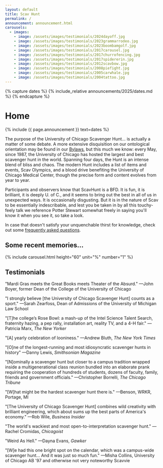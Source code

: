```yaml
---
layout: default
title: Scav Hunt
permalink: /
announcement: announcement.html
carousels:
  - images: 
    - image: /assets/images/testimonials/2024dayoff.jpg
    - image: /assets/images/testimonials/2023grammarrodeo.jpg
    - image: /assets/images/testimonials/2023boombamgolf.jpg
    - image: /assets/images/testimonials/2017carousel.jpg
    - image: /assets/images/testimonials/2017churrofencing.jpg
    - image: /assets/images/testimonials/2017spidererin.jpg
    - image: /assets/images/testimonials/2012scavbow.jpg
    - image: /assets/images/testimonials/2008piefight.jpg
    - image: /assets/images/testimonials/2005carwhale.jpg
    - image: /assets/images/testimonials/2004tattoo.jpg
---
```


{% capture dates %}
{% include_relative announcements/2025/dates.md %}
{% endcapture %}

# Home

{% include {{ page.announcement }} 
    text=dates %}

The purpose of the University of Chicago Scavenger Hunt... is actually a matter of some debate. A more extensive disquisition on our ontological orientation may be found in our [Bylaws]({{site.url}}/bore), but this much we know: every May, since 1987, the University of Chicago has hosted the largest and best scavenger hunt in the world. Spanning four days, the Hunt is an intense blend of bliss and chaos. The modern Hunt includes a list of items and events, Scav Olympics, and a blood drive benefiting the University of Chicago Medical Center, though the precise form and content evolves from year to year.

Participants and observers know that ScavHunt is a BFD. It is fun, it is brilliant, it is deeply U. of C., and it seems to bring out the best in all of us in unexpected ways. It is occasionally disgusting. But it is in the nature of Scav to be essentially indescribable, and lest you be taken in by all this touchy-feely talk we reference Potter Stewart somewhat freely in saying you'll know it when you see it, so take a look.

In case that doesn't satisfy your unquenchable thirst for knowledge, check out some [frequently asked questions]({{site.url}}/lore).

## Some recent memories...

{% include carousel.html height="60" unit="%" number="1" %}

## Testimonials

"Mardi Gras meets the Great Books meets Theater of the Absurd." &mdash;John Boyer, former Dean of the College of the University of Chicago

"I strongly believe [the University of Chicago Scavenger Hunt] counts as a sport." &mdash;Sarah Zearfoss, Dean of Admissions of the University of Michigan Law School

"[T]he college’s Rose Bowl: a mash-up of the Intel Science Talent Search, fraternity hazing, a pep rally, installation art, reality TV, and a 4-H fair." &mdash;Patricia Marx, *The New Yorker*

"[A] yearly celebration of looniness." &mdash;Andrew Bluth, *The New York Times*

"[O]ne of the longest-running and most idiosyncratic scavenger hunts in history" &mdash;Danny Lewis, *Smithsonian Magazine*

"[N]ominally a scavenger hunt but closer to a campus tradition wrapped inside a multigenerational class reunion bundled into an elaborate prank requiring the cooperation of hundreds of students, dozens of faculty, family, friends and government officials." &mdash;Christopher Borrelli, *The Chicago Tribune*

"[W]hat might be the hardest scavenger hunt there is." &mdash;Benson, WRKR, Portage, MI

"[The University of Chicago Scavenger Hunt] combines wild creativity with brilliant engineering, which about sums up the best parts of America's economy." &mdash;Rob Wile, *Business Insider*

"The world's wackiest and most open-to-interpretation scavenger hunt." &mdash;Rachel Cromidas, *Chicagoist*

"Weird As Hell." &mdash;Dayna Evans, *Gawker*

"[W]e had this one bright spot on the calendar, which was a campus-wide scavenger hunt... And it was just so much fun." &mdash;Misha Collins, University of Chicago AB '97 and otherwise not very noteworthy Scavvie